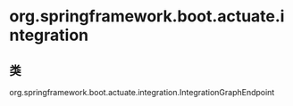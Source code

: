 # org.springframework.boot.actuate.integration

## 类

org.springframework.boot.actuate.integration.IntegrationGraphEndpoint




